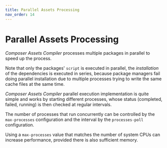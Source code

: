 ```yaml
---
title: Parallel Assets Processing
nav_order: 14
---
```


# Parallel Assets Processing

_Composer Assets Compiler_ processes multiple packages in parallel to speed up the process.

Note that only the packages' `script` is executed in parallel, the _installation_ of the dependencies is executed in series, because package managers fail doing parallel installation due to multiple processes trying to write the same cache files at the same time.

_Composer Assets Compiler_ parallel execution implementation is quite simple and works by starting different processes, whose status (completed, failed, running) is then checked at regular intervals.

The number of processes that run concurrently can be controlled by the `max-processes` configuration and the interval by the `processes-poll` configuration.

Using a `max-processes` value that matches the number of system CPUs can increase performance, provided there is also sufficient memory.

